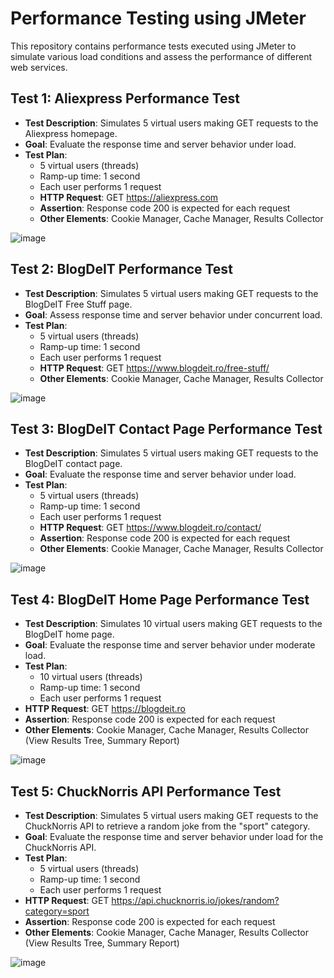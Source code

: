 # Performance Testing using JMeter

This repository contains performance tests executed using JMeter to simulate various load conditions and assess the performance of different web services.

## Test 1: Aliexpress Performance Test

- **Test Description**: Simulates 5 virtual users making GET requests to the Aliexpress homepage.
- **Goal**: Evaluate the response time and server behavior under load.
- **Test Plan**:
  - 5 virtual users (threads)
  - Ramp-up time: 1 second
  - Each user performs 1 request
  - **HTTP Request**: GET https://aliexpress.com
  - **Assertion**: Response code 200 is expected for each request
  - **Other Elements**: Cookie Manager, Cache Manager, Results Collector

![image](https://github.com/user-attachments/assets/7996bc11-86dc-4681-8a51-95e3b896f393)

## Test 2: BlogDeIT Performance Test  

- **Test Description**: Simulates 5 virtual users making GET requests to the BlogDeIT Free Stuff page.  
- **Goal**: Assess response time and server behavior under concurrent load.  
- **Test Plan**:  
  - 5 virtual users (threads)  
  - Ramp-up time: 1 second  
  - Each user performs 1 request  
  - **HTTP Request**: GET https://www.blogdeit.ro/free-stuff/  
  - **Other Elements**: Cookie Manager, Cache Manager, Results Collector  

![image](https://github.com/user-attachments/assets/b46841f9-7153-4790-ae23-96440290caed)

## Test 3: BlogDeIT Contact Page Performance Test

- **Test Description**: Simulates 5 virtual users making GET requests to the BlogDeIT contact page.
- **Goal**: Evaluate the response time and server behavior under load.
- **Test Plan**:
  - 5 virtual users (threads)
  - Ramp-up time: 1 second
  - Each user performs 1 request
  - **HTTP Request**: GET https://www.blogdeit.ro/contact/
  - **Assertion**: Response code 200 is expected for each request
  - **Other Elements**: Cookie Manager, Cache Manager, Results Collector

![image](https://github.com/user-attachments/assets/e01f9799-155b-4306-a3ee-e687fdb662b2)

## Test 4: BlogDeIT Home Page Performance Test

- **Test Description**: Simulates 10 virtual users making GET requests to the BlogDeIT home page.
- **Goal**: Evaluate the response time and server behavior under moderate load.
- **Test Plan**:
  - 10 virtual users (threads)
  - Ramp-up time: 1 second
  - Each user performs 1 request
- **HTTP Request**: GET https://blogdeit.ro
- **Assertion**: Response code 200 is expected for each request
- **Other Elements**: Cookie Manager, Cache Manager, Results Collector (View Results Tree, Summary Report)

![image](https://github.com/user-attachments/assets/56e32970-0f85-4643-8633-a264669a7bf0)

## Test 5: ChuckNorris API Performance Test

- **Test Description**: Simulates 5 virtual users making GET requests to the ChuckNorris API to retrieve a random joke from the "sport" category.
- **Goal**: Evaluate the response time and server behavior under load for the ChuckNorris API.
- **Test Plan**:
  - 5 virtual users (threads)
  - Ramp-up time: 1 second
  - Each user performs 1 request
- **HTTP Request**: GET https://api.chucknorris.io/jokes/random?category=sport
- **Assertion**: Response code 200 is expected for each request
- **Other Elements**: Cookie Manager, Cache Manager, Results Collector (View Results Tree, Summary Report)

![image](https://github.com/user-attachments/assets/9804ae67-f9cc-4ce9-b9fb-84592db42d16)
